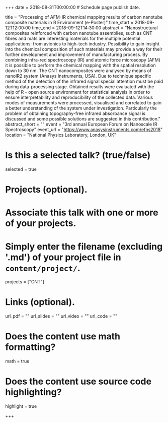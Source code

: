 +++
date = 2018-08-31T00:00:00  # Schedule page publish date.

title = "Processing of AFM-IR chemical mapping results of carbon nanotube composite materials in R Environment (e-Poster)"
time_start = 2018-09-12T12:00:00
time_end = 2018-09-12T14:30:00
abstract = "Nanostructural composites reinforced with carbon nanotube assemblies, such as CNT fibres and mats are interesting materials for the multiple potential applications: from avionics to high-tech industry. Possibility to gain insight into the chemical composition of such materials may provide a way for their further development and improvement of manufacturing process. By combining infra-red spectroscopy (IR) and atomic force microscopy (AFM) it is possible to perform the chemical mapping with the spatial resolution down to 30 nm. The CNT nanocomposites were analysed by means of nanoIR2 system (Anasys Instruments, USA).   Due to technique specific method of the detection of the infrared signal special attention must be paid during data-processing stage. Obtained results were evaluated with the help of R - open source environment for statistical analysis in order to ensure interpretability and reproducibility of the collected data. Various modes of measurements were processed, visualised and correlated to gain a better understanding of the system under investigation. Particularly the problem of obtaining topography-free infrared absorbance signal is discussed and some possible solutions are suggested in this contribution."
abstract_short = ""
event = "3rd annual European Forum on Nanoscale IR Spectroscopy"
event_url = "https://www.anasysinstruments.com/efns2018"
location = "National Physics Laboratory, London, UK"

# Is this a selected talk? (true/false)
selected = true

# Projects (optional).
#   Associate this talk with one or more of your projects.
#   Simply enter the filename (excluding '.md') of your project file in `content/project/`.
projects = ["CNT"]

# Links (optional).
url_pdf = ""
url_slides = ""
url_video = ""
url_code = ""

# Does the content use math formatting?
math = true

# Does the content use source code highlighting?
highlight = true

+++
